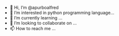 - 👋 Hi, I’m @apurboalfred
- 👀 I’m interested in python programming language...
- 🌱 I’m currently learning ...
- 💞️ I’m looking to collaborate on ...
- 📫 How to reach me ...

<!---
apurboalfred/apurboalfred is a ✨ special ✨ repository because its `README.md` (this file) appears on your GitHub profile.
You can click the Preview link to take a look at your changes.
--->
